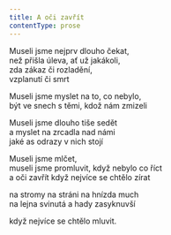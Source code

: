 ```yaml
---
title: A oči zavřít
contentType: prose
---
```


Museli jsme nejprv dlouho čekat,  
než přišla úleva, ať už jakákoli,  
zda zákaz či rozladění,  
vzplanutí či smrt

Museli jsme myslet na to, co nebylo,  
být ve snech s těmi, kdož nám zmizeli

Museli jsme dlouho tiše sedět  
a myslet na zrcadla nad námi  
jaké as odrazy v nich stojí

Museli jsme mlčet,  
museli jsme promluvit, když nebylo co říct  
a oči zavřít když nejvíce se chtělo zírat

na stromy na stráni na hnízda much  
na lejna svinutá a hady zasyknuvší

když nejvíce se chtělo mluvit.
